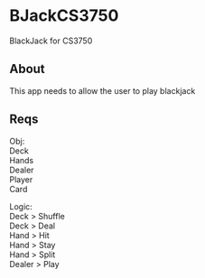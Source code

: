# BJackCS3750
BlackJack for CS3750

## About
This app needs to allow the user to play blackjack

## Reqs
Obj: <br>
Deck <br>
Hands <br>
Dealer <br>
Player <br>
Card <br>

Logic: <br>
Deck > Shuffle <br>
Deck > Deal <br>
Hand > Hit <br>
Hand > Stay <br>
Hand > Split <br>
Dealer > Play <br>

